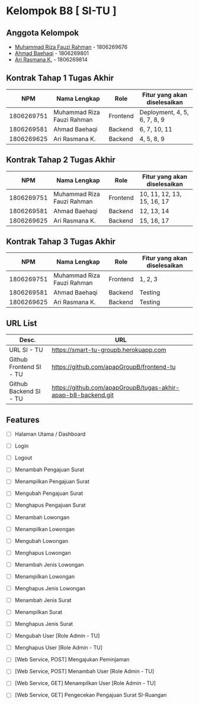 # Kelompok B8 [ SI-TU ]

## Anggota Kelompok
- [Muhammad Riza Fauzi Rahman](https://github.com/dwianaambarr) - 1806269676
- [Ahmad Baehaqi](https://github.com/riskakrndw/) - 1806269801
- [Ari Rasmana K.](https://github.com/shafickr/) - 1806269814

## Kontrak Tahap 1 Tugas Akhir
| NPM | Nama Lengkap | Role | Fitur yang akan diselesaikan |
|-----|--------------|----------|------------------------------|
| 1806269751 | Muhammad Riza Fauzi Rahman | Frontend | Deployment, 4, 5, 6, 7, 8, 9  |
| 1806269581 | Ahmad Baehaqi | Backend | 6, 7, 10, 11 |
| 1806269625 | Ari Rasmana K. | Backend| 4, 5, 8, 9 |

## Kontrak Tahap 2 Tugas Akhir
| NPM | Nama Lengkap | Role | Fitur yang akan diselesaikan |
|-----|--------------|----------|------------------------------|
| 1806269751 | Muhammad Riza Fauzi Rahman | Frontend |10, 11, 12, 13, 15, 16, 17  |
| 1806269581 | Ahmad Baehaqi | Backend |  12, 13, 14 |
| 1806269625 | Ari Rasmana K. | Backend| 15, 16, 17 |


## Kontrak Tahap 3 Tugas Akhir
| NPM | Nama Lengkap | Role | Fitur yang akan diselesaikan |
|-----|--------------|----------|------------------------------|
| 1806269751 | Muhammad Riza Fauzi Rahman | Frontend |  1, 2, 3 |
| 1806269581 | Ahmad Baehaqi | Backend | Testing |
| 1806269625 | Ari Rasmana K. | Backend| Testing |

## URL List
| Desc. | URL |
|-----|--------------|
| URL SI - TU | https://smart-tu-groupb.herokuapp.com |
| Github Frontend SI - TU | https://github.com/apapGroupB/frontend-tu |
| Github Backend SI - TU | https://github.com/apapGroupB/tugas-akhir-apap-b8-backend.git |

## Features
- [ ] Halaman Utama / Dashboard
- [ ] Login
- [ ] Logout
- [ ] Menambah Pengajuan Surat
- [ ] Menampilkan Pengajuan Surat
- [ ] Mengubah Pengajuan Surat
- [ ] Menghapus Pengajuan Surat 
- [ ] Menambah Lowongan
- [ ] Menampilkan Lowongan
- [ ] Mengubah Lowongan
- [ ] Menghapus Lowongan
- [ ] Menambah Jenis Lowongan
- [ ] Menampilkan Lowongan
- [ ] Menghapus Jenis Lowongan
- [ ] Menambah Jenis Surat
- [ ] Menampilkan Surat
- [ ] Menghapus Jenis Surat
- [ ] Mengubah User [Role Admin - TU]
- [ ] Menghapus User [Role Admin - TU]
- [ ] [Web Service, POST] Mengajukan Peminjaman
- [ ] [Web Service, POST]  Menambah User [Role Admin - TU]
- [ ] [Web Service, GET] Menampilkan User [Role Admin - TU]
- [ ] [Web Service, GET]  Pengecekan Pengajuan Surat SI-Ruangan

